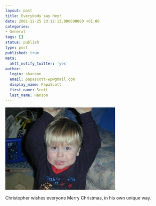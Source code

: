 ```yaml
---
layout: post
title: Everybody say Hey!
date: 2001-12-25 23:12:13.000000000 +01:00
categories:
- General
tags: []
status: publish
type: post
published: true
meta:
  aktt_notify_twitter: 'yes'
author:
  login: shanson
  email: papascott-wp@gmail.com
  display_name: PapaScott
  first_name: Scott
  last_name: Hanson
---
```

<p><img src="/wordpress/wp-content/uploads/2001/12/crhheyxmas.jpg" height="263" width="350" border="0" alt="crhheyxmas.jpg: " /></p>
<p>Christopher wishes everyone Merry Christmas, in his own unique way.</p>
